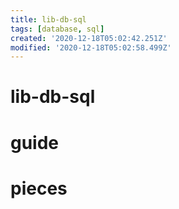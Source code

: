 ```yaml
---
title: lib-db-sql
tags: [database, sql]
created: '2020-12-18T05:02:42.251Z'
modified: '2020-12-18T05:02:58.499Z'
---
```


# lib-db-sql

# guide

# pieces

